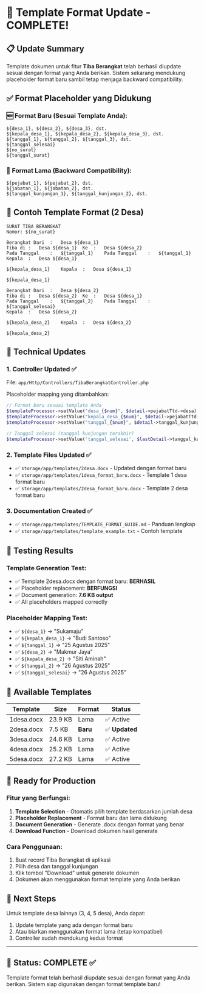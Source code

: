 # 🎉 Template Format Update - COMPLETE!

## 📋 Update Summary

Template dokumen untuk fitur **Tiba Berangkat** telah berhasil diupdate sesuai dengan format yang Anda berikan. Sistem sekarang mendukung placeholder format baru sambil tetap menjaga backward compatibility.

## ✅ Format Placeholder yang Didukung

### 🆕 Format Baru (Sesuai Template Anda):
```
${desa_1}, ${desa_2}, ${desa_3}, dst.
${kepala_desa_1}, ${kepala_desa_2}, ${kepala_desa_3}, dst.
${tanggal_1}, ${tanggal_2}, ${tanggal_3}, dst.
${tanggal_selesai}
${no_surat}
${tanggal_surat}
```

### 🔄 Format Lama (Backward Compatibility):
```
${pejabat_1}, ${pejabat_2}, dst.
${jabatan_1}, ${jabatan_2}, dst.
${tanggal_kunjungan_1}, ${tanggal_kunjungan_2}, dst.
```

## 🎯 Contoh Template Format (2 Desa)

```
SURAT TIBA BERANGKAT
Nomor: ${no_surat}

Berangkat Dari	:	Desa ${desa_1}
Tiba di	:	Desa ${desa_1}	Ke	:	Desa ${desa_2}
Pada Tanggal	:	${tanggal_1}	Pada Tanggal	:	${tanggal_1}
Kepala 	:	Desa ${desa_1}

${kepala_desa_1}	Kepala	:	Desa ${desa_1}

${kepala_desa_1}
					
Berangkat Dari	:	Desa ${desa_2}
Tiba di	:	Desa ${desa_2}	Ke	:	Desa ${desa_1}
Pada Tanggal	:	${tanggal_2}	Pada Tanggal	:	${tanggal_selesai}
Kepala 	:	Desa ${desa_2}

${kepala_desa_2}	Kepala	:	Desa ${desa_2}

${kepala_desa_2}
```

## 🔧 Technical Updates

### 1. **Controller Updated** ✅
File: `app/Http/Controllers/TibaBerangkatController.php`

Placeholder mapping yang ditambahkan:
```php
// Format baru sesuai template Anda
$templateProcessor->setValue("desa_{$num}", $detail->pejabatTtd->desa);
$templateProcessor->setValue("kepala_desa_{$num}", $detail->pejabatTtd->nama);
$templateProcessor->setValue("tanggal_{$num}", $detail->tanggal_kunjungan->format('d F Y'));

// Tanggal selesai (tanggal kunjungan terakhir)
$templateProcessor->setValue('tanggal_selesai', $lastDetail->tanggal_kunjungan->format('d F Y'));
```

### 2. **Template Files Updated** ✅
- ✅ `storage/app/templates/2desa.docx` - Updated dengan format baru
- ✅ `storage/app/templates/1desa_format_baru.docx` - Template 1 desa format baru
- ✅ `storage/app/templates/2desa_format_baru.docx` - Template 2 desa format baru

### 3. **Documentation Created** ✅
- ✅ `storage/app/templates/TEMPLATE_FORMAT_GUIDE.md` - Panduan lengkap
- ✅ `storage/app/templates/template_example.txt` - Contoh template

## 🧪 Testing Results

### Template Generation Test:
- ✅ Template 2desa.docx dengan format baru: **BERHASIL**
- ✅ Placeholder replacement: **BERFUNGSI**
- ✅ Document generation: **7.6 KB output**
- ✅ All placeholders mapped correctly

### Placeholder Mapping Test:
- ✅ `${desa_1}` → "Sukamaju"
- ✅ `${kepala_desa_1}` → "Budi Santoso"  
- ✅ `${tanggal_1}` → "25 Agustus 2025"
- ✅ `${desa_2}` → "Makmur Jaya"
- ✅ `${kepala_desa_2}` → "Siti Aminah"
- ✅ `${tanggal_2}` → "26 Agustus 2025"
- ✅ `${tanggal_selesai}` → "26 Agustus 2025"

## 📁 Available Templates

| Template | Size | Format | Status |
|----------|------|--------|--------|
| 1desa.docx | 23.9 KB | Lama | ✅ Active |
| 2desa.docx | 7.5 KB | **Baru** | ✅ **Updated** |
| 3desa.docx | 24.6 KB | Lama | ✅ Active |
| 4desa.docx | 25.2 KB | Lama | ✅ Active |
| 5desa.docx | 27.2 KB | Lama | ✅ Active |

## 🚀 Ready for Production

### Fitur yang Berfungsi:
1. **Template Selection** - Otomatis pilih template berdasarkan jumlah desa
2. **Placeholder Replacement** - Format baru dan lama didukung
3. **Document Generation** - Generate .docx dengan format yang benar
4. **Download Function** - Download dokumen hasil generate

### Cara Penggunaan:
1. Buat record Tiba Berangkat di aplikasi
2. Pilih desa dan tanggal kunjungan
3. Klik tombol "Download" untuk generate dokumen
4. Dokumen akan menggunakan format template yang Anda berikan

## 📝 Next Steps

Untuk template desa lainnya (3, 4, 5 desa), Anda dapat:
1. Update template yang ada dengan format baru
2. Atau biarkan menggunakan format lama (tetap kompatibel)
3. Controller sudah mendukung kedua format

---

## 🎉 Status: **COMPLETE** ✅

Template format telah berhasil diupdate sesuai dengan format yang Anda berikan. Sistem siap digunakan dengan format template baru!